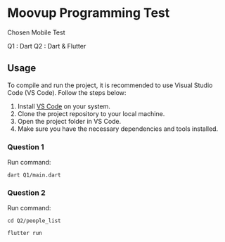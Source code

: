 # Moovup Programming Test

Chosen Mobile Test

Q1 : Dart
Q2 : Dart & Flutter

## Usage

To compile and run the project, it is recommended to use Visual Studio Code (VS Code). Follow the steps below:

1. Install [VS Code](https://code.visualstudio.com/) on your system.
2. Clone the project repository to your local machine.
3. Open the project folder in VS Code.
4. Make sure you have the necessary dependencies and tools installed.

### Question 1
Run command:
```
dart Q1/main.dart
```
### Question 2

Run command:
```
cd Q2/people_list
```
```
flutter run
```